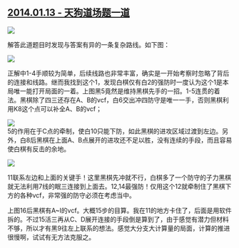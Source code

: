 ## [2014.01.13 - 天狗道场题一道][0]

![](http://imglf2.ph.126.net/s4mVBGeJPk7_cfPR1LI0MA==/809522033119912979.png)  
  

解答此道题目时发现与答案有异的一条复杂路线。如下图：

![](http://imglf0.ph.126.net/WK7bMNI37jBtXmDhpQ9tXQ==/780811585495418610.png)

正解中1-4手顺较为简单，后续线路也非常丰富，确实是一开始考察时忽略了背后的连接和线路。继而我找到这个1，发现白棋仅有白2的强防时一度认为这个1是本局唯一能打开局面的一着。上图黑5竟然是维持黑棋先手的一招。1-5连贯的着法。黑棋除了四三还存在A、B的vcf，白6交出冲四防守是唯一一手，否则黑棋利用K8这个点可以补全A、B的vcf；  

![](http://imglf1.ph.126.net/3r_ISNAO9udXQqDRbzGu7Q==/833447406140325007.png)  
5的作用在于C点的牵制，使白10只能下防，如此黑棋的进攻区域过渡到左边。另外，白8后黑棋在上面A、B点展开的进攻还不足以胜，没有连续的手段，而且容易使白棋有反击的余地。  

![](http://imglf0.ph.126.net/SSaLp7z3NbKvuGqgI_sP5Q==/1790180851979830998.png)  
  
11联系左边和上面的关键手！这里黑棋先冲就不行，白棋多了一个防守的子力黑棋就无法利用7线的眠三连接到上面去。12,14最强防！仅用这个12就牵制住了黑棋下方的各种vcf，非常强的防守必须在考虑当中。  

上图16后黑棋有A~I的vcf。大概15步的目算。我在11的地方卡住了，后面是用软件拆的。不过15活三再从C、D展开连接的手段倒是算到了，由于感觉有潜力但材料不够，所以才有黑9往左上联系的想法。感觉大分支大计算量的局面，计算的推进很慢啊，试试有无方法克服之。  



[0]: #